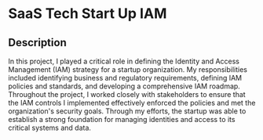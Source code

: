# SaaS Tech Start Up IAM
## Description
In this project, I played a critical role in defining the Identity and Access Management (IAM) strategy for a startup organization. My responsibilities included identifying business and regulatory requirements, defining IAM policies and standards, and developing a comprehensive IAM roadmap. Throughout the project, I worked closely with stakeholders to ensure that the IAM controls I implemented effectively enforced the policies and met the organization's security goals. Through my efforts, the startup was able to establish a strong foundation for managing identities and access to its critical systems and data.
